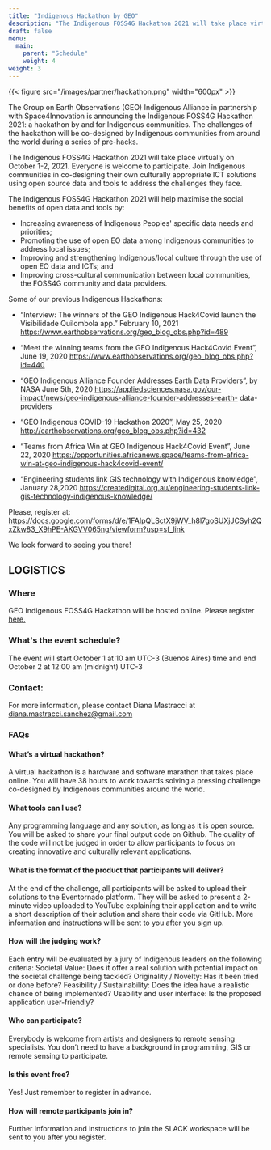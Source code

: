 ```yaml
---
title: "Indigenous Hackathon by GEO"
description: "The Indigenous FOSS4G Hackathon 2021 will take place virtually on October1-2,2021."
draft: false
menu:
  main:
    parent: "Schedule"
    weight: 4
weight: 3
---
```


{{< figure src="/images/partner/hackathon.png" width="600px" >}}

The Group on Earth Observations (GEO) Indigenous Alliance in partnership with Space4Innovation is announcing the Indigenous FOSS4G Hackathon 2021: a hackathon by and for Indigenous communities. The challenges of the hackathon will be co-designed by Indigenous communities from around the world during a series of pre-hacks.

The Indigenous FOSS4G Hackathon 2021 will take place virtually on October 1-2, 2021. Everyone is welcome to participate. Join Indigenous communities in co-designing their own culturally appropriate ICT solutions using open source data and tools to address the challenges they face.

The Indigenous FOSS4G Hackathon 2021 will help maximise the social benefits of open data
and tools by:

 * Increasing awareness of Indigenous Peoples' specific data needs and priorities;
 * Promoting the use of open EO data among Indigenous communities to address local
issues;
 * Improving and strengthening Indigenous/local culture through the use of open EO
data and ICTs; and
 * Improving cross-cultural communication between local communities, the FOSS4G
community and data providers.

Some of our previous Indigenous Hackathons:

 * “Interview: The winners of the GEO Indigenous Hack4Covid launch the Visibilidade Quilombola app.”
February 10, 2021
https://www.earthobservations.org/geo_blog_obs.php?id=489

 * “Meet the winning teams from the GEO Indigenous Hack4Covid Event”, June 19, 2020
https://www.earthobservations.org/geo_blog_obs.php?id=440

 * “GEO Indigenous Alliance Founder Addresses Earth Data Providers”, by NASA June 5th, 2020
https://appliedsciences.nasa.gov/our-impact/news/geo-indigenous-alliance-founder-addresses-earth-
data-providers

 * “GEO Indigenous COVID-19 Hackathon 2020”, May 25, 2020
http://earthobservations.org/geo_blog_obs.php?id=432

 * “Teams from Africa Win at GEO Indigenous Hack4Covid Event”, June 22, 2020
https://opportunities.africanews.space/teams-from-africa-win-at-geo-indigenous-hack4covid-event/

 * “Engineering students link GIS technology with Indigenous knowledge”, January 28,2020
https://createdigital.org.au/engineering-students-link-gis-technology-indigenous-knowledge/

Please, register at: https://docs.google.com/forms/d/e/1FAIpQLSctX9jWV_h8l7goSUXjJCSyh2QxZkw83_X9hPE-AKGVV065ng/viewform?usp=sf_link

We look forward to seeing you there!

## LOGISTICS

### Where

GEO Indigenous FOSS4G Hackathon will be hosted online. Please register [here.](https://docs.google.com/forms/d/1FMrGpQT-fN5rK0U0jFhdZveOAcQUCJYto3jcDyGJjIQ/prefill) 

### What's the event schedule?

The event will start October 1 at 10 am UTC-3 (Buenos Aires) time and end October 2  at 12:00 am (midnight) UTC-3 

### Contact:

For more information, please contact Diana Mastracci at diana.mastracci.sanchez@gmail.com

### FAQs

#### What’s a virtual hackathon?

A virtual hackathon is a hardware and software marathon that takes place online.  You will have 38 hours to work towards solving a pressing challenge co-designed by Indigenous communities around the world. 
#### What tools can I use?

Any programming language and any solution, as long as it is open source. You will be asked to share your final output code on Github. The quality of the code will not be judged in order to allow participants to focus on creating innovative and culturally relevant applications. 

#### What is the format of the product that participants will deliver?

At the end of the challenge, all participants will be asked to upload their solutions to the Eventornado platform. They will be asked to present a 2-minute video uploaded to YouTube explaining their application and to write a short description of their solution and share their code via GitHub. More information and instructions will be sent to you after you sign up.

#### How will the judging work?

Each entry will be evaluated by a jury of Indigenous leaders on the following criteria:
Societal Value: Does it offer a real solution with potential impact on the societal challenge being tackled?
Originality / Novelty: Has it been tried or done before?
Feasibility / Sustainability: Does the idea have a realistic chance of being implemented?
Usability and user interface: Is the proposed application user-friendly?
#### Who can participate?

Everybody is welcome from artists and designers to remote sensing specialists. You don’t need to have a background in programming, GIS or remote sensing to participate. 
#### Is this event free?

Yes! Just remember to register in advance. 
#### How will remote participants join in?

Further information and instructions to join the SLACK workspace will be sent to you after you register.

